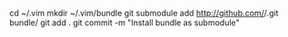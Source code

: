 cd ~/.vim
mkdir ~/.vim/bundle
git submodule add http://github.com/<user>/<repo>.git bundle/<repo>
git add .
git commit -m "Install <repo> bundle as submodule"
